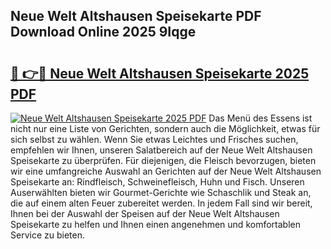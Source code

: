 ## Neue Welt Altshausen Speisekarte PDF Download Online 2025 9Iqge

# <h2><a href="http://gc83av.nevu.top/?p=Neue+Welt+Altshausen+Speisekarte">🔗 👉🔴 Neue Welt Altshausen Speisekarte 2025 PDF</a></h2>

[![Neue Welt Altshausen Speisekarte 2025 PDF](https://i.imgur.com/dBaPXMq.png)](http://gc83av.nevu.top/?p=Neue+Welt+Altshausen+Speisekarte)
Das Menü des Essens ist nicht nur eine Liste von Gerichten, sondern auch die Möglichkeit, etwas für sich selbst zu wählen. Wenn Sie etwas Leichtes und Frisches suchen, empfehlen wir Ihnen, unseren Salatbereich auf der Neue Welt Altshausen Speisekarte zu überprüfen. Für diejenigen, die Fleisch bevorzugen, bieten wir eine umfangreiche Auswahl an Gerichten auf der Neue Welt Altshausen Speisekarte an: Rindfleisch, Schweinefleisch, Huhn und Fisch. Unseren Auserwählten bieten wir Gourmet-Gerichte wie Schaschlik und Steak an, die auf einem alten Feuer zubereitet werden. In jedem Fall sind wir bereit, Ihnen bei der Auswahl der Speisen auf der Neue Welt Altshausen Speisekarte zu helfen und Ihnen einen angenehmen und komfortablen Service zu bieten.
